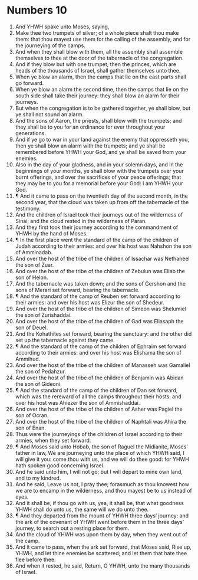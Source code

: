 ﻿# Numbers 10
1. And YHWH spake unto Moses, saying, 
2. Make thee two trumpets of silver; of a whole piece shalt thou make them: that thou mayest use them for the calling of the assembly, and for the journeying of the camps. 
3. And when they shall blow with them, all the assembly shall assemble themselves to thee at the door of the tabernacle of the congregation. 
4. And if they blow but with one trumpet, then the princes, which are heads of the thousands of Israel, shall gather themselves unto thee. 
5. When ye blow an alarm, then the camps that lie on the east parts shall go forward. 
6. When ye blow an alarm the second time, then the camps that lie on the south side shall take their journey: they shall blow an alarm for their journeys. 
7. But when the congregation is to be gathered together, ye shall blow, but ye shall not sound an alarm. 
8. And the sons of Aaron, the priests, shall blow with the trumpets; and they shall be to you for an ordinance for ever throughout your generations. 
9. And if ye go to war in your land against the enemy that oppresseth you, then ye shall blow an alarm with the trumpets; and ye shall be remembered before YHWH your God, and ye shall be saved from your enemies. 
10. Also in the day of your gladness, and in your solemn days, and in the beginnings of your months, ye shall blow with the trumpets over your burnt offerings, and over the sacrifices of your peace offerings; that they may be to you for a memorial before your God: I am YHWH your God. 
11. ¶ And it came to pass on the twentieth day of the second month, in the second year, that the cloud was taken up from off the tabernacle of the testimony. 
12. And the children of Israel took their journeys out of the wilderness of Sinai; and the cloud rested in the wilderness of Paran. 
13. And they first took their journey according to the commandment of YHWH by the hand of Moses. 
14. ¶ In the first place went the standard of the camp of the children of Judah according to their armies: and over his host was Nahshon the son of Amminadab. 
15. And over the host of the tribe of the children of Issachar was Nethaneel the son of Zuar. 
16. And over the host of the tribe of the children of Zebulun was Eliab the son of Helon. 
17. And the tabernacle was taken down; and the sons of Gershon and the sons of Merari set forward, bearing the tabernacle. 
18. ¶ And the standard of the camp of Reuben set forward according to their armies: and over his host was Elizur the son of Shedeur. 
19. And over the host of the tribe of the children of Simeon was Shelumiel the son of Zurishaddai. 
20. And over the host of the tribe of the children of Gad was Eliasaph the son of Deuel. 
21. And the Kohathites set forward, bearing the sanctuary: and the other did set up the tabernacle against they came. 
22. ¶ And the standard of the camp of the children of Ephraim set forward according to their armies: and over his host was Elishama the son of Ammihud. 
23. And over the host of the tribe of the children of Manasseh was Gamaliel the son of Pedahzur. 
24. And over the host of the tribe of the children of Benjamin was Abidan the son of Gideoni. 
25. ¶ And the standard of the camp of the children of Dan set forward, which was the rereward of all the camps throughout their hosts: and over his host was Ahiezer the son of Ammishaddai. 
26. And over the host of the tribe of the children of Asher was Pagiel the son of Ocran. 
27. And over the host of the tribe of the children of Naphtali was Ahira the son of Enan. 
28. Thus were the journeyings of the children of Israel according to their armies, when they set forward. 
29. ¶ And Moses said unto Hobab, the son of Raguel the Midianite, Moses’ father in law, We are journeying unto the place of which YHWH said, I will give it you: come thou with us, and we will do thee good: for YHWH hath spoken good concerning Israel. 
30. And he said unto him, I will not go; but I will depart to mine own land, and to my kindred. 
31. And he said, Leave us not, I pray thee; forasmuch as thou knowest how we are to encamp in the wilderness, and thou mayest be to us instead of eyes. 
32. And it shall be, if thou go with us, yea, it shall be, that what goodness YHWH shall do unto us, the same will we do unto thee. 
33. ¶ And they departed from the mount of YHWH three days’ journey: and the ark of the covenant of YHWH went before them in the three days’ journey, to search out a resting place for them. 
34. And the cloud of YHWH was upon them by day, when they went out of the camp. 
35. And it came to pass, when the ark set forward, that Moses said, Rise up, YHWH, and let thine enemies be scattered; and let them that hate thee flee before thee. 
36. And when it rested, he said, Return, O YHWH, unto the many thousands of Israel. 
